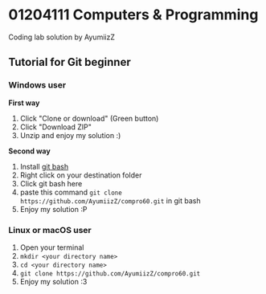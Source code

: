 # 01204111 Computers & Programming
Coding lab solution by AyumiizZ

## Tutorial for Git beginner

### Windows user

__First way__
1. Click "Clone or download" (Green button)
2. Click "Download ZIP"
3. Unzip and enjoy my solution :)

__Second way__
1. Install [git bash](https://git-scm.com/downloads)
2. Right click on your destination folder
3. Click git bash here
4. paste this command `git clone https://github.com/AyumiizZ/compro60.git` in git bash
5. Enjoy my solution :P

### Linux or macOS user
1. Open your terminal
2. `mkdir <your directory name>`
3. `cd <your directory name>`
4. `git clone https://github.com/AyumiizZ/compro60.git`
5. Enjoy my solution :3
